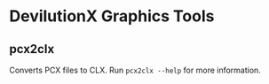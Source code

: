# DevilutionX Graphics Tools

## pcx2clx

Converts PCX files to CLX. Run `pcx2clx --help` for more information.
